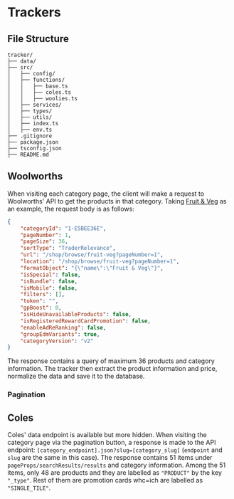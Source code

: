 # Trackers
## File Structure
```
tracker/
├── data/
├── src/
│   ├── config/
│   ├── functions/
│   │   ├── base.ts
│   │   ├── coles.ts
│   │   ├── woolies.ts
│   ├── services/
│   ├── types/
│   ├── utils/
│   ├── index.ts
│   ├── env.ts
├── .gitignore
├── package.json
├── tsconfig.json
├── README.md
```

##  Woolworths
When visiting each category page, the client will make a request to Woolworths' API to get the products in that category. Taking [Fruit & Veg](https://www.woolworths.com.au/shop/browse/fruit-veg]) as an example, the request body is as follows:
```json
{
    "categoryId": "1-E5BEE36E",
    "pageNumber": 1,
    "pageSize": 36,         
    "sortType": "TraderRelevance",
    "url": "/shop/browse/fruit-veg?pageNumber=1",
    "location": "/shop/browse/fruit-veg?pageNumber=1",
    "formatObject": "{\"name\":\"Fruit & Veg\"}",
    "isSpecial": false,
    "isBundle": false,
    "isMobile": false,
    "filters": [],
    "token": "",
    "gpBoost": 0,
    "isHideUnavailableProducts": false,
    "isRegisteredRewardCardPromotion": false,
    "enableAdReRanking": false,
    "groupEdmVariants": true,
    "categoryVersion": "v2"
}

```
The response contains a query of maximum 36 products and category information. The tracker then extract the product information and price, normalize the data and save it to the database.
### Pagination


## Coles
Coles' data endpoint is available but more hidden. When visiting the category page via the pagination button, a response is made to the API endpoint: `[category_endpoint].json?slug=[category_slug]` (`endpoint` and `slug` are the same in this case). The response contains 51 items under `pageProps/searchResults/results` and category information. Among the 51 items, only 48 are products and they are labelled as `"PRODUCT"` by the key `"_type"`. Rest of them are promotion cards whc=ich are labelled as `"SINGLE_TILE"`. 